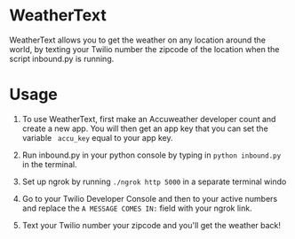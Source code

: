 # WeatherText

WeatherText allows you to get the weather on any location around the world, by texting your Twilio number the zipcode of the location when the script inbound.py is running. 

# Usage

1. To use WeatherText, first make an Accuweather developer count and create a new app. You will then get an app key that you can set the variable ` accu_key` equal to your app key.

2. Run inbound.py in your python console by typing in `python inbound.py` in the terminal.

3. Set up ngrok by running `./ngrok http 5000` in a separate terminal windo

4. Go to your Twilio Developer Console and then to your active numbers and replace the `A MESSAGE COMES IN:` field with your ngrok link.

5. Text your Twilio number your zipcode and you'll get the weather back!
